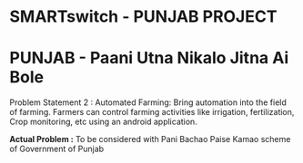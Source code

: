 # SMARTswitch - PUNJAB PROJECT
# PUNJAB - Paani Utna Nikalo Jitna Ai Bole

Problem Statement 2 : Automated Farming: Bring automation into the field of farming. Farmers can control farming activities like irrigation, fertilization, Crop monitoring, etc using an android application.

**Actual Problem :** To be considered with Pani Bachao Paise Kamao scheme of Government of Punjab
